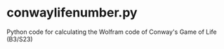 # conwaylifenumber.py
Python code for calculating the Wolfram code of Conway's Game of Life (B3/S23)
